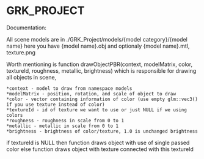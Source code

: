 # GRK_PROJECT
Documentation:

All scene models are in ./GRK_Project/models/{model category}/{model name} here you have {model name}.obj and optionaly {model name}.mtl, texture.png

Worth mentioning is function drawObjectPBR(context, modelMatrix, color, textureId, roughness, metallic, brightness) which is responsible for drawing all objects in scene,

    *context - model to draw from namespace models
    *modelMatrix - position, rotation, and scale of object to draw
    *color - vector containing information of color (use empty glm::vec3() if you use texture instead of color)
    *textureId - id of texture we want to use or just NULL if we using colors
    *roughness - roughness in scale from 0 to 1
    *metallic - metallic in scale from 0 to 1
    *brightness - brightness of color/texture, 1.0 is unchanged brightness

if textureId is NULL then function draws object with use of single passed color
else function draws object with texture connected with this textureId
